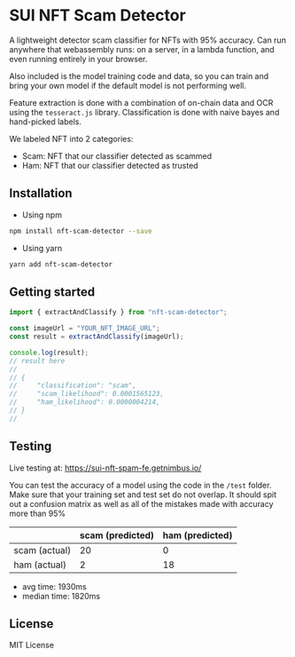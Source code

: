 # SUI NFT Scam Detector

A lightweight detector scam classifier for NFTs with 95% accuracy. Can run anywhere that webassembly runs: on a server, in a lambda function, and even running entirely in your browser.

Also included is the model training code and data, so you can train and bring your own model if the default model is not performing well.

Feature extraction is done with a combination of on-chain data and OCR using the `tesseract.js` library. Classification is done with naive bayes and hand-picked labels.

We labeled NFT into 2 categories:
- Scam: NFT that our classifier detected as scammed
- Ham: NFT that our classifier detected as trusted

## Installation

- Using npm
```bash
npm install nft-scam-detector --save
```

- Using yarn
```bash
yarn add nft-scam-detector
```

## Getting started

```js
import { extractAndClassify } from "nft-scam-detector";

const imageUrl = "YOUR_NFT_IMAGE_URL";
const result = extractAndClassify(imageUrl);

console.log(result);
// result here 
// 
// {
//     "classification": "scam",
//     "scam_likelihood": 0.0001565123,
//     "ham_likelihood": 0.0000004214,
// }
// 
```

## Testing

Live testing at: https://sui-nft-spam-fe.getnimbus.io/

You can test the accuracy of a model using the code in the `/test` folder. Make sure that your training set and test set do not overlap. It should spit out a confusion matrix as well as all of the mistakes made with accuracy more than 95%

|                | scam (predicted) | ham (predicted) |
|----------------|------------------|-----------------|
| scam (actual)  | 20               | 0               |
| ham (actual)   | 2                | 18              |

* avg time: 1930ms
* median time: 1820ms

## License

MIT License
